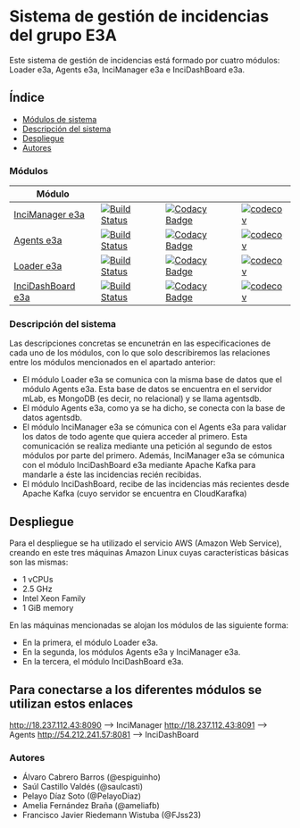 # Sistema de gestión de incidencias del grupo E3A

Este sistema de gestión de incidencias está formado por cuatro módulos: Loader e3a, Agents e3a, InciManager e3a e InciDashBoard e3a. 

## Índice

- [Módulos de sistema](#módulos)
- [Descripción del sistema](#descripción-del-sistema)
- [Despliegue](#despliegue)
- [Autores](#autores)
 
 

### Módulos
| Módulo | | | | 
|---------------------|---|---|---|
| [InciManager e3a](https://github.com/Arquisoft/InciManager_e3a/) | [![Build Status](https://travis-ci.org/Arquisoft/InciManager_e3a.svg?branch=master)](https://travis-ci.org/Arquisoft/InciManager_e3a) | [![Codacy Badge](https://api.codacy.com/project/badge/Grade/fb1e93fdc9694b22bc3493c315e5148d)](https://www.codacy.com/app/jelabra/InciManager_e3a?utm_source=github.com&amp;utm_medium=referral&amp;utm_content=Arquisoft/InciManager_e3a&amp;utm_campaign=Badge_Grade)|[![codecov](https://codecov.io/gh/Arquisoft/InciManager_e3a/branch/master/graph/badge.svg)](https://codecov.io/gh/Arquisoft/InciManager_e3a) 
| [Agents e3a](https://github.com/Arquisoft/Agents_e3a/) | [![Build Status](https://travis-ci.org/Arquisoft/Agents_e3a.svg?branch=master)](https://travis-ci.org/Arquisoft/Agents_e3a) | [![Codacy Badge](https://api.codacy.com/project/badge/Grade/52c0a7fa26854206a17e11d781bd421c)](https://www.codacy.com/app/jelabra/Agents_e3a?utm_source=github.com&amp;utm_medium=referral&amp;utm_content=Arquisoft/Agents_e3a&amp;utm_campaign=Badge_Grade)|[![codecov](https://codecov.io/gh/Arquisoft/Agents_e3a/branch/master/graph/badge.svg)](https://codecov.io/gh/Arquisoft/Agents_e3a) 
| [Loader e3a](https://github.com/Arquisoft/Loader_e3a/) | [![Build Status](https://travis-ci.org/Arquisoft/Loader_e3a.svg?branch=master)](https://travis-ci.org/Arquisoft/Loader_e3a) | [![Codacy Badge](https://api.codacy.com/project/badge/Grade/6fad6fe134c1434cb0b9384d851821c8)](https://www.codacy.com/app/jelabra/Loader_e3a?utm_source=github.com&amp;utm_medium=referral&amp;utm_content=Arquisoft/Loader_e3a&amp;utm_campaign=Badge_Grade)|[![codecov](https://codecov.io/gh/Arquisoft/Loader_e3a/branch/master/graph/badge.svg)](https://codecov.io/gh/Arquisoft/Loader_e3a) | 
| [InciDashBoard e3a](https://github.com/Arquisoft/InciDashboard_e3a/) | [![Build Status](https://travis-ci.org/Arquisoft/InciDashboard_e3a.svg?branch=master)](https://travis-ci.org/Arquisoft/InciDashboard_e3a) |[![Codacy Badge](https://api.codacy.com/project/badge/Grade/6fad6fe134c1434cb0b9384d851821c8)](https://www.codacy.com/app/jelabra/InciDashboard_e3a?utm_source=github.com&amp;utm_medium=referral&amp;utm_content=Arquisoft/Loader_e3a&amp;utm_campaign=Badge_Grade) | [![codecov](https://codecov.io/gh/Arquisoft/InciDashboard_e3a/branch/master/graph/badge.svg)](https://codecov.io/gh/Arquisoft/InciDashboard_e3a) |


### Descripción del sistema

Las descripciones concretas se encunetrán en las especificaciones de cada uno de los módulos, con lo que solo describiremos las relaciones entre los módulos mencionados en el apartado anterior:

- El módulo Loader e3a se comunica con la misma base de datos que el módulo Agents e3a. Esta base de datos se encuentra en el servidor mLab, es MongoDB (es decir, no relacional) y se llama agentsdb.
- El módulo Agents e3a, como ya se ha dicho, se conecta con la base de datos agentsdb.
- El módulo InciManager e3a se cómunica con el Agents e3a para validar los datos de todo agente que quiera acceder al primero. Esta comunicación se realiza mediante una petición al segundo de estos módulos por parte del primero. Además, InciManager e3a se cómunica con el módulo InciDashBoard e3a mediante Apache Kafka para mandarle a éste las incidencias recién recibidas.
- El módulo InciDashBoard, recibe de las incidencias más recientes desde Apache Kafka (cuyo servidor se encuentra en CloudKarafka)


## Despliegue

Para el despliegue se ha utilizado el servicio AWS (Amazon Web Service), creando en este tres máquinas Amazon Linux cuyas características básicas son las mismas: 

- 1 vCPUs
- 2.5 GHz
- Intel Xeon Family
- 1 GiB memory

En las máquinas mencionadas se alojan los módulos de las siguiente forma:

- En la primera, el módulo Loader e3a.
- En la segunda, los módulos Agents e3a y InciManager e3a.
- En la tercera, el módulo InciDashBoard e3a.

## Para conectarse a los diferentes módulos se utilizan estos enlaces
http://18.237.112.43:8090 --> InciManager
http://18.237.112.43:8091 --> Agents
http://54.212.241.57:8081 --> InciDashBoard


### Autores
- Álvaro Cabrero Barros (@espiguinho)
- Saúl Castillo Valdés (@saulcasti)
- Pelayo Díaz Soto (@PelayoDiaz)
- Amelia Fernández Braña (@ameliafb)
- Francisco Javier Riedemann Wistuba (@FJss23)
